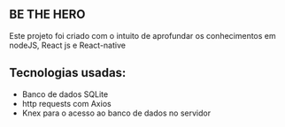 ## BE THE HERO

Este projeto foi criado com o intuito de aprofundar os conhecimentos em nodeJS, React js e React-native
## Tecnologias usadas:
- Banco de dados SQLite 
- http requests com Axios
- Knex para o acesso ao banco de dados no servidor
